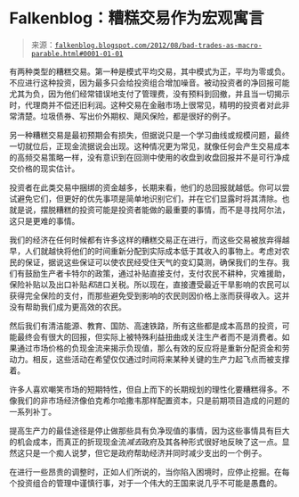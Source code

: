 <!--yml

类别：未分类

日期：2024-05-12 20:23:11

-->

# Falkenblog：糟糕交易作为宏观寓言

> 来源：[`falkenblog.blogspot.com/2012/08/bad-trades-as-macro-parable.html#0001-01-01`](http://falkenblog.blogspot.com/2012/08/bad-trades-as-macro-parable.html#0001-01-01)

有两种类型的糟糕交易。第一种是模式平均交易，其中模式为正，平均为零或负。不应进行这种投资，因为最多只会给投资组合增加噪音。被动投资者的净回报可能尤其为负，因为他们经常错误地支付了管理费，没有预料到回撤，并且当一切揭示时，代理商并不偿还旧利润。这种交易在金融市场上很常见，精明的投资者对此非常清楚。垃圾债券、写出价外期权、飓风保险，都是很好的例子。

另一种糟糕交易是最初预期会有损失，但据说只是一个学习曲线或规模问题，最终一切就位后，正现金流据说会出现。这种情况更为常见，就像任何会产生交易成本的高频交易策略一样，没有意识到在回测中使用的收盘到收盘回报并不是可行净成交价格的现实估计。

投资者在此类交易中捆绑的资金越多，长期来看，他们的总回报就越低。你可以尝试避免它们，但更好的优先事项是简单地识别它们，并在它们显露时将其清除。也就是说，摆脱糟糕的投资可能是投资者能做的最重要的事情，而不是寻找阿尔法，这只是更难的事情。

我们的经济在任何时候都有许多这样的糟糕交易正在进行，而这些交易被放弃得越早，人们就越快将他们的时间重新分配到实际成本低于其收入的事物上。考虑对农民的保证，据说这些保证可以使农民经受住天气的变幻莫测，确保我们的生存。我们有鼓励生产者卡特尔的政策，通过补贴直接支付，支付农民不耕种，灾难援助，保险补贴以及出口补贴*和*进口关税。所以现在，直接遭受最近干旱影响的农民可以获得完全保险的支付，而那些避免受到影响的农民则因价格上涨而获得收入。这并没有帮助我们成为更高效的农民。

然后我们有清洁能源、教育、国防、高速铁路，所有这些都是成本高昂的投资，可能最终会有很大的回报，但实际上被特殊利益扭曲成关注生产者而不是消费者。如果通过市场价格的负现金流来揭示负现值，那么有效的反应将是重新分配资金和劳动力。相反，这些活动在希望仅仅通过时间将来某种关键的生产力起飞点而被支撑着。

许多人喜欢嘲笑市场的短期特性，但自上而下的长期规划的理性化要糟糕得多。不像我们的非市场经济像伯克希尔哈撒韦那样配置资本，只是前期项目造成的问题的一系列补丁。

提高生产力的最佳途径是停止做那些具有负净现值的事情，因为这些事情具有巨大的机会成本，而真正的折现现金流*减去*政府及其各种形式很好地反映了这一点。显然这只是一个痴人说梦，但它是政府帮助经济并同时减少支出的一个例子。

在进行一些昂贵的调整时，正如人们所说的，当你陷入困境时，应停止挖掘。在每个投资组合的管理中谨慎行事，对于一个伟大的王国来说几乎不可能是愚蠢的。
